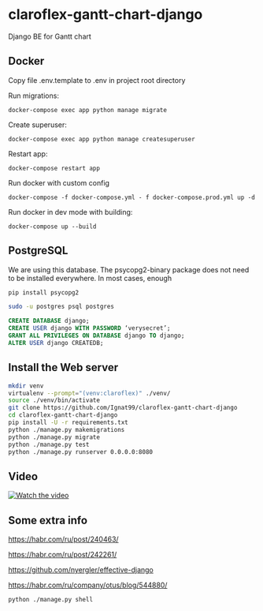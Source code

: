 # claroflex-gantt-chart-django
Django BE for Gantt chart

## Docker
Copy file .env.template to .env in project root directory

Run migrations:
```
docker-compose exec app python manage migrate
```

Create superuser:
```
docker-compose exec app python manage createsuperuser
```

Restart app:
```
docker-compose restart app
``` 

Run docker with custom config
```
docker-compose -f docker-compose.yml - f docker-compose.prod.yml up -d
```

Run docker in dev mode with building:
```
docker-compose up --build
```

## PostgreSQL

We are using this database. The psycopg2-binary package does not need to be installed everywhere. In most cases, enough

```sh
pip install psycopg2
```

```sh
sudo -u postgres psql postgres
```

```sql
CREATE DATABASE django;
CREATE USER django WITH PASSWORD ‘verysecret’;
GRANT ALL PRIVILEGES ON DATABASE django TO django;
ALTER USER django CREATEDB;
```

## Install the Web server
```sh
mkdir venv
virtualenv --prompt="(venv:claroflex)" ./venv/
source ./venv/bin/activate
git clone https://github.com/Ignat99/claroflex-gantt-chart-django
cd claroflex-gantt-chart-django
pip install -U -r requirements.txt
python ./manage.py makemigrations
python ./manage.py migrate
python ./manage.py test
python ./manage.py runserver 0.0.0.0:8080
```

## Video
[![Watch the video](https://img.youtube.com/vi/NfsJDPm0X54/0.jpg)](https://youtu.be/NfsJDPm0X54)

## Some extra info

https://habr.com/ru/post/240463/

https://habr.com/ru/post/242261/

https://github.com/nyergler/effective-django

https://habr.com/ru/company/otus/blog/544880/

```sh
python ./manage.py shell
```
